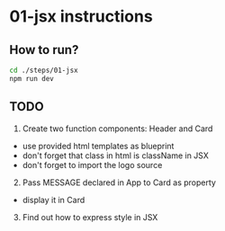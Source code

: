 # 01-jsx instructions

## How to run?

```Bash
cd ./steps/01-jsx
npm run dev
```

## TODO

1. Create two function components: Header and Card

- use provided html templates as blueprint
- don't forget that class in html is className in JSX
- don't forget to import the logo source

2. Pass MESSAGE declared in App to Card as property

- display it in Card

3. Find out how to express style in JSX
